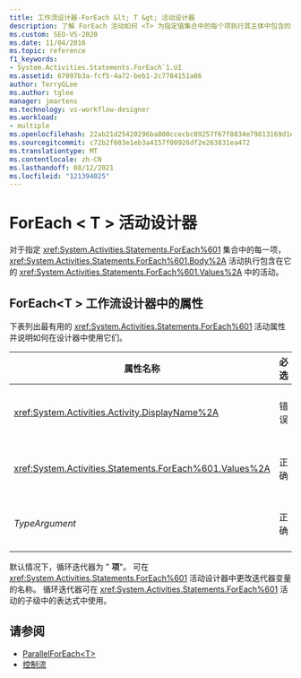 ```yaml
---
title: 工作流设计器-ForEach &lt; T &gt; 活动设计器
description: 了解 ForEach 活动如何 <T> 为指定值集合中的每个项执行其主体中包含的活动。
ms.custom: SEO-VS-2020
ms.date: 11/04/2016
ms.topic: reference
f1_keywords:
- System.Activities.Statements.ForEach`1.UI
ms.assetid: 67097b3a-fcf5-4a72-beb1-2c7784151a86
author: TerryGLee
ms.author: tglee
manager: jmartens
ms.technology: vs-workflow-designer
ms.workload:
- multiple
ms.openlocfilehash: 22ab21d25420296ba800ccecbc09257f67f8834e79813169d1e4c06a02d682dd
ms.sourcegitcommit: c72b2f603e1eb3a4157f00926df2e263831ea472
ms.translationtype: MT
ms.contentlocale: zh-CN
ms.lasthandoff: 08/12/2021
ms.locfileid: "121394025"
---
```

# <a name="foreachlttgt-activity-designer"></a>ForEach &lt; T &gt; 活动设计器

对于指定 <xref:System.Activities.Statements.ForEach%601> 集合中的每一项，<xref:System.Activities.Statements.ForEach%601.Body%2A> 活动执行包含在它的 <xref:System.Activities.Statements.ForEach%601.Values%2A> 中的活动。

## <a name="foreacht-properties-in-the-workflow-designer"></a>ForEach<T \> 工作流设计器中的属性

下表列出最有用的 <xref:System.Activities.Statements.ForEach%601> 活动属性并说明如何在设计器中使用它们。

|属性名称|必选|使用情况|
|-|--------------|-|
|<xref:System.Activities.Activity.DisplayName%2A>|错误|<xref:System.Activities.Statements.ForEach%601> 活动的友好名称。 默认值为 ForEach<Int32 \> 。 虽然 <xref:System.Activities.Activity.DisplayName%2A> 值不是绝对必需的，但最好使用该属性值。|
|<xref:System.Activities.Statements.ForEach%601.Values%2A>|正确|要循环访问的项的集合。 若要设置 <xref:System.Activities.Statements.ForEach%601.Values%2A> ，请在 **\> ForEach<T** 活动设计器或属性网格中的 "**值**" 框中键入 Visual Basic 表达式。|
|*TypeArgument*|正确|<xref:System.Activities.Statements.ForEach%601.Values%2A>由泛型参数 *T* 指定的集合中的项的类型。默认情况下， *TypeArgument* 设置为 **Int32**。 若要更改类型，请在属性网格中更改 " *TypeArgument* " 组合框的值。|

默认情况下，循环迭代器为 " **项**"。 可在 <xref:System.Activities.Statements.ForEach%601> 活动设计器中更改迭代器变量的名称。 循环迭代器可在 <xref:System.Activities.Statements.ForEach%601> 活动的子级中的表达式中使用。

## <a name="see-also"></a>请参阅

- [ParallelForEach\<T>](../workflow-designer/parallelforeach-t-activity-designer.md)
- [控制流](../workflow-designer/control-flow-activity-designers.md)
